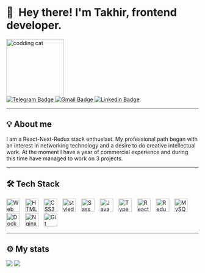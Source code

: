 <div>
    <h1>👋 &nbsp;Hey there! I'm Takhir, frontend developer.</h1>
    <div id="header" >
      <img alt="codding cat" src="https://tenor.com/ru/view/cat-computer-typing-fast-gif-5368357.gif" width="150"/>
    </div>
    <div>
      <a href="https://t.me/takhir_kudusov">
        <img src="https://img.shields.io/badge/Telegram-blue?style=for-the-badge&logo=telegram&logoColor=white" alt="Telegram Badge"/>
      </a>
      <a href="mailto:kudusov.takhir@gmail.com">
        <img src="https://img.shields.io/badge/Gmail-red?style=for-the-badge&logo=gmail&logoColor=white" alt="Gmail Badge"/>
      </a>
                <a href="">
        <img src="https://img.shields.io/badge/Linkedin-blue?style=for-the-badge&logo=linkedin&logoColor=white" alt="Linkedin Badge"/>
        </a>
    </div>
    <hr />
        <div>
        <h2>💡 About me</h2>
        <p>I am a React-Next-Redux stack enthusiast. My professional path began with an interest in networking technology and a desire to do creative intellectual work. At the moment I have a year of commercial experience and during this time have managed to work on 3 projects.</p>
    </div>
    <hr />
    <div >
        <h2 >🛠 Tech Stack</h2>
        <div>
            <img alt="Web Storm" src="https://resources.jetbrains.com/storage/products/company/brand/logos/WebStorm_icon.svg?_ga=2.93044251.727981946.1670334223-1053654431.1661517510&_gl=1*m7hxy6*_ga*MTA1MzY1NDQzMS4xNjYxNTE3NTEw*_ga_9J976DJZ68*MTY3MDMzNDIyMy4xMi4xLjE2NzAzMzQyNjguMTUuMC4w" width="35px" style="margin-right:10px;" />
            <img alt="HTML5" src="https://cdn.jsdelivr.net/gh/devicons/devicon/icons/html5/html5-original.svg" width="35px" style="margin-right:10px;" />
            <img alt="CSS3" src="https://cdn.jsdelivr.net/gh/devicons/devicon/icons/css3/css3-original.svg" width="35px" style="margin-right:10px;" />
            <img alt="styled-components" src="https://cdn.jsdelivr.net/gh/devicons/devicon/icons/sass/sass-original.svg" width="35px" style="margin-right:10px;" />
            <img alt="Sass" src="https://cdn.cdnlogo.com/logos/s/10/styled-components.svg" width="35px" style="margin-right:10px;" />            
            <img alt="JavaScript" src="https://cdn.jsdelivr.net/gh/devicons/devicon/icons/javascript/javascript-original.svg" width="35px" style="margin-right:10px;" />
            <img alt="TypeScript" src="https://cdn.jsdelivr.net/gh/devicons/devicon/icons/typescript/typescript-original.svg" width="35px" style="margin-right:10px;" />               
            <img alt="React" src="https://cdn.jsdelivr.net/gh/devicons/devicon/icons/react/react-original.svg" width="35px" style="margin-right:10px;" />
            <img alt="Redux" src="https://cdn.jsdelivr.net/gh/devicons/devicon/icons/redux/redux-original.svg" width="35px" style="margin-right:10px;" />
            <img alt="MySQL" src="https://cdn.jsdelivr.net/gh/devicons/devicon/icons/mysql/mysql-original.svg" width="35px" style="margin-right:10px;" />
            <img alt="Docker" src="https://cdn.jsdelivr.net/gh/devicons/devicon/icons/docker/docker-original.svg" width="35px" style="margin-right:10px;" />            
            <img alt="Nginx" src="https://cdn.jsdelivr.net/gh/devicons/devicon/icons/nginx/nginx-original.svg" width="35px" style="margin-right:10px;" />            
            <img alt="Git" src="https://cdn.jsdelivr.net/gh/devicons/devicon/icons/git/git-original.svg" width="35px" style="margin-right:10px;" />
        </div>
    </div>
    <hr />
</div>
<h2>⚙️ My stats</h2>
<picture>
    <source 
      srcset="https://github-readme-stats.vercel.app/api?username=TakhirKudusov&show_icons=true&theme=tokyonight"
      media="(prefers-color-scheme: dark)"
    />
    <source
      srcset="https://github-readme-stats.vercel.app/api?username=TakhirKudusov&show_icons=true"
      media="(prefers-color-scheme: light), (prefers-color-scheme: no-preference)"
    />
    <img src="https://github-readme-stats.vercel.app/api?username=TakhirKudusov&show_icons=true" />
</picture>
<picture>
    <source 
      srcset="https://github-readme-stats.vercel.app/api/top-langs/?username=TakhirKudusov&layout=compact&theme=tokyonight"
      media="(prefers-color-scheme: dark)"
    />
    <source
      srcset="https://github-readme-stats.vercel.app/api/top-langs/?username=TakhirKudusov&layout=compact"
      media="(prefers-color-scheme: light), (prefers-color-scheme: no-preference)"
    />
    <img src="https://github-readme-stats.vercel.app/api/top-langs/?username=TakhirKudusov&layout=compact" />
</picture>
